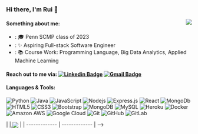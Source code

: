 ### Hi there, I'm Rui 👋

<!--
**Sherry-tt/Sherry-tt** is a ✨ _special_ ✨ repository because its `README.md` (this file) appears on your GitHub profile.

Here are some ideas to get you started:

- 🔭 I’m currently working on ...
- 🌱 I’m currently learning ...
- 👯 I’m looking to collaborate on ...
- 🤔 I’m looking for help with ...
- 💬 Ask me about ...
- 📫 How to reach me: ...
- 😄 Pronouns: ...
- ⚡ Fun fact: ...
-->

<a href="https://github.com/Sherry-tt">
  <img align="right" src="https://github-readme-stats.vercel.app/api/top-langs/?username=Sherry-tt&hide=TeX&layout=compact&exclude_repo=Exploration-and-Predictive-Analysis-of-Cryptocurrency-Trading-with-Binance-History-Data" />
</a>

#### Something about me:

- : 🎓 Penn SCMP class of 2023
- : ✨ Aspiring Full-stack Software Engineer 
- : 📚 Course Work: Programming Language, Big Data Analytics, Applied Machine Learning



#### Reach out to me via: [![Linkedin Badge](https://img.shields.io/badge/-RuiTan-blue?style=flat-square&logo=Linkedin&logoColor=white)](https://www.linkedin.com/in/ruitan/) [![Gmail Badge](https://img.shields.io/badge/-ruitan@seas.upenn.com-c14438?style=flat-square&logo=Gmail&logoColor=white)](mailto:ruitan@seas.upenn.com)

#### Languages & Tools:
![Python](https://img.shields.io/badge/-Python-black?style=flat-square&logo=Python)
![Java](https://img.shields.io/badge/-java-E34A86?style=flat-square&logo=java)
![JavaScript](https://img.shields.io/badge/-JavaScript-black?style=flat-square&logo=javascript)
![Nodejs](https://img.shields.io/badge/-Nodejs-black?style=flat-square&logo=Node.js)
![Express.js](https://img.shields.io/badge/-Express.js-black?style=flat-square&logo=Express)
![React](https://img.shields.io/badge/-React-black?style=flat-square&logo=react)
![MongoDb](https://img.shields.io/badge/-MongoDB-green?style=flat-square&logo=MongoDB)
![HTML5](https://img.shields.io/badge/-HTML5-E34F26?style=flat-square&logo=html5&logoColor=white)
![CSS3](https://img.shields.io/badge/-CSS3-1572B6?style=flat-square&logo=css3)
![Bootstrap](https://img.shields.io/badge/-Bootstrap-563D7C?style=flat-square&logo=bootstrap)
![MongoDB](https://img.shields.io/badge/-MongoDB-black?style=flat-square&logo=mongodb)
![MySQL](https://img.shields.io/badge/-MySQL-black?style=flat-square&logo=mysql)
![Heroku](https://img.shields.io/badge/-Heroku-430098?style=flat-square&logo=heroku)
![Docker](https://img.shields.io/badge/-Docker-black?style=flat-square&logo=docker)
![Amazon AWS](https://img.shields.io/badge/Amazon%20AWS-232F3E?style=flat-square&logo=amazon-aws)
![Google Cloud](https://img.shields.io/badge/Google%20Cloud-black?style=flat-square&logo=google-cloud)
![Git](https://img.shields.io/badge/-Git-black?style=flat-square&logo=git)
![GitHub](https://img.shields.io/badge/-GitHub-181717?style=flat-square&logo=github)
![GitLab](https://img.shields.io/badge/-GitLab-FCA121?style=flat-square&logo=gitlab)

<!-- <a href="https://github.com/Sherry-tt">
  <img width='100%' src="https://github-readme-stats.vercel.app/api?username=Sherry-tt&show_icons=true&theme=nordl&count_private=true" />
</a> -->

| <a href="https://github-readme-stats.vercel.app/api?username=Sherry-tt&bg_color=30,e96443,904e95&title_color=fff&text_color=fff"> | <a href="https://github.com/Sherry-tt"><img align="center" src="https://github-readme-stats.vercel.app/api/top-langs/?username=Sherry-tt&layout=compact&theme=buefy&hide_border=true" /></a> |
| ------------- | ------------- | -->


<!-- |![My stars](https://github-readme-stats.vercel.app/api?username=Sherry-tt&bg_color=30,e96443,904e95&title_color=fff&text_color=fff)| <a href="https://github.com/Sherry-tt"><img align="center" src="https://github-readme-stats.vercel.app/api/top-langs/?username=Sherry-tt&layout=compact&theme=buefy&hide_border=true" /></a> |
| ------------- | ------------- | -->
